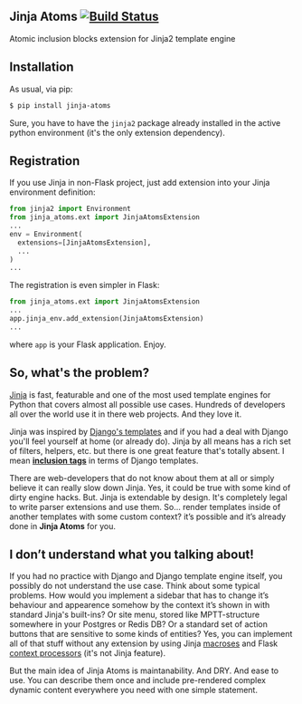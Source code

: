 ## Jinja Atoms [![Build Status](https://travis-ci.org/semirook/jinja-atoms.png)](https://travis-ci.org/semirook/jinja-atoms)
Atomic inclusion blocks extension for Jinja2 template engine

## Installation
As usual, via pip:

```bash
$ pip install jinja-atoms
```

Sure, you have to have the `jinja2` package already installed in the active python environment 
(it's the only extension dependency).

## Registration
If you use Jinja in non-Flask project, just add extension into your Jinja environment definition:

```python
from jinja2 import Environment
from jinja_atoms.ext import JinjaAtomsExtension
...
env = Environment(
  extensions=[JinjaAtomsExtension],
  ...
)
...
```

The registration is even simpler in Flask:
```python
from jinja_atoms.ext import JinjaAtomsExtension
...
app.jinja_env.add_extension(JinjaAtomsExtension)
...
```
where `app` is your Flask application. Enjoy.

## So, what's the problem?
[Jinja](http://jinja.pocoo.org) is fast, featurable and one of the most used template engines for Python 
that covers almost all possible use cases. Hundreds of developers all over the world use it in there web projects. 
And they love it.

Jinja was inspired by [Django's templates](https://docs.djangoproject.com/en/dev/topics/templates/) 
and if you had a deal with Django you'll feel yourself at home (or already do). Jinja by all means has a rich set of 
filters, helpers, etc. but there is one great feature that's totally absent. 
I mean [**inclusion tags**](https://docs.djangoproject.com/en/dev/howto/custom-template-tags/#inclusion-tags)
in terms of Django templates.

There are web-developers that do not know about them at all or simply believe it can really slow down Jinja. 
Yes, it could be true with some kind of dirty engine hacks. But. Jinja is extendable by design. 
It's completely legal to write parser extensions and use them. So... render templates inside of another templates 
with some custom context? it’s possible and it’s already done in **Jinja Atoms** for you.

## I don’t understand what you talking about!
If you had no practice with Django and Django template engine itself, you possibly do not understand the use case.
Think about some typical problems. How would you implement a sidebar that has to change it’s behaviour and appearence 
somehow by the context it’s shown in with standard Jinja's built-ins? Or site menu, stored like MPTT-structure 
somewhere in your Postgres or Redis DB? Or a standard set of action buttons that are sensitive to some 
kinds of entities? Yes, you can implement all of that stuff without any extension by using Jinja 
[macroses](http://jinja.pocoo.org/docs/templates/#macros) 
and Flask [context processors](http://flask.pocoo.org/docs/templating/#context-processors) (it's not Jinja feature).

But the main idea of Jinja Atoms is maintanability. And DRY. And ease to use. You can describe them once 
and include pre-rendered complex dynamic content everywhere you need with one simple statement.
